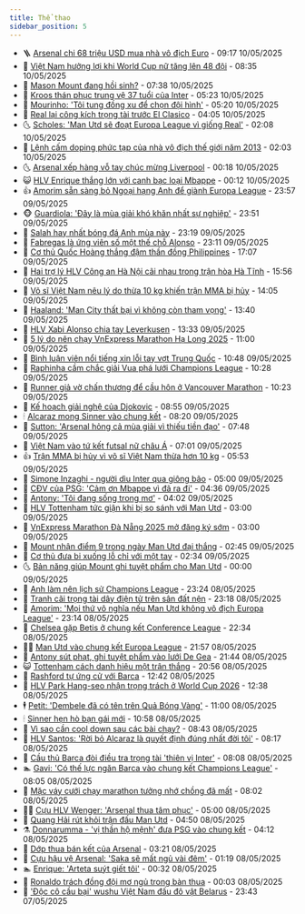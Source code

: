 ```yaml
---
title: Thể thao
sidebar_position: 5
---
```


<!-- vnexpress-the-thao:START -->
- 🪜 [Arsenal chi 68 triệu USD mua nhà vô địch Euro](https://vnexpress.net/arsenal-chi-68-trieu-usd-mua-nha-vo-dich-euro-4884158.html) - 09:17 10/05/2025
- 🦩 [Việt Nam hưởng lợi khi World Cup nữ tăng lên 48 đội](https://vnexpress.net/viet-nam-huong-loi-khi-world-cup-nu-tang-len-48-doi-4884155.html) - 08:35 10/05/2025
- 🧰 [Mason Mount đang hồi sinh?](https://vnexpress.net/mason-mount-dang-hoi-sinh-4883963.html) - 07:38 10/05/2025
- 🤗 [Kroos thán phục trung vệ 37 tuổi của Inter](https://vnexpress.net/kroos-than-phuc-trung-ve-37-tuoi-cua-inter-4884087.html) - 05:23 10/05/2025
- 🥳 [Mourinho: &#39;Tôi tung đồng xu để chọn đội hình&#39;](https://vnexpress.net/mourinho-toi-tung-dong-xu-de-chon-doi-hinh-4884099.html) - 05:20 10/05/2025
- 🦣 [Real lại công kích trọng tài trước El Clasico](https://vnexpress.net/real-lai-cong-kich-trong-tai-truoc-el-clasico-4884069.html) - 04:05 10/05/2025
- 🌜 [Scholes: &#39;Man Utd sẽ đoạt Europa League vì giống Real&#39;](https://vnexpress.net/scholes-man-utd-se-doat-europa-league-vi-giong-real-4884002.html) - 02:08 10/05/2025
- 🫶 [Lệnh cấm doping phức tạp của nhà vô địch thế giới năm 2013](https://vnexpress.net/lenh-cam-doping-phuc-tap-cua-nha-vo-dich-the-gioi-nam-2013-4883995.html) - 02:03 10/05/2025
- 🌜 [Arsenal xếp hàng vỗ tay chúc mừng Liverpool](https://vnexpress.net/arsenal-xep-hang-vo-tay-chuc-mung-liverpool-4883955.html) - 00:18 10/05/2025
- 😺 [HLV Enrique thắng lớn với canh bạc loại Mbappe](https://vnexpress.net/hlv-enrique-thang-lon-voi-canh-bac-loai-mbappe-4883732.html) - 00:12 10/05/2025
- 👍 [Amorim sẵn sàng bỏ Ngoại hạng Anh để giành Europa League](https://vnexpress.net/amorim-san-sang-bo-ngoai-hang-anh-de-gianh-europa-league-4883954.html) - 23:57 09/05/2025
- 🐵 [Guardiola: &#39;Đây là mùa giải khó khăn nhất sự nghiệp&#39;](https://vnexpress.net/guardiola-day-la-mua-giai-kho-khan-nhat-su-nghiep-4883957.html) - 23:51 09/05/2025
- 💫 [Salah hay nhất bóng đá Anh mùa này](https://vnexpress.net/salah-hay-nhat-bong-da-anh-mua-nay-4883952.html) - 23:19 09/05/2025
- 🦆 [Fabregas là ứng viên số một thế chỗ Alonso](https://vnexpress.net/fabregas-la-ung-vien-so-mot-the-cho-alonso-4883956.html) - 23:11 09/05/2025
- 🙉 [Cơ thủ Quốc Hoàng thắng đậm thần đồng Philippines](https://vnexpress.net/co-thu-quoc-hoang-thang-dam-than-dong-philippines-4883942.html) - 17:07 09/05/2025
- 📝 [Hai trợ lý HLV Công an Hà Nội cãi nhau trong trận hòa Hà Tĩnh](https://vnexpress.net/hai-tro-ly-hlv-cong-an-ha-noi-cai-nhau-trong-tran-hoa-ha-tinh-4883937.html) - 15:56 09/05/2025
- 💯 [Võ sĩ Việt Nam nêu lý do thừa 10 kg khiến trận MMA bị hủy](https://vnexpress.net/vo-si-viet-nam-neu-ly-do-thua-10-kg-khien-tran-mma-bi-huy-4883905.html) - 14:05 09/05/2025
- 🌈 [Haaland: &#39;Man City thất bại vì không còn tham vọng&#39;](https://vnexpress.net/haaland-man-city-that-bai-vi-khong-con-tham-vong-4883729.html) - 13:40 09/05/2025
- 🦩 [HLV Xabi Alonso chia tay Leverkusen](https://vnexpress.net/hlv-xabi-alonso-chia-tay-leverkusen-4883909.html) - 13:33 09/05/2025
- 🐲 [5 lý do nên chạy VnExpress Marathon Hạ Long 2025](https://vnexpress.net/5-ly-do-nen-chay-vnexpress-marathon-ha-long-2025-4883087.html) - 11:00 09/05/2025
- 🌁 [Bình luận viên nổi tiếng xin lỗi tay vợt Trung Quốc](https://vnexpress.net/binh-luan-vien-noi-tieng-xin-loi-tay-vot-trung-quoc-4883877.html) - 10:48 09/05/2025
- 💯 [Raphinha cầm chắc giải Vua phá lưới Champions League](https://vnexpress.net/raphinha-cam-chac-giai-vua-pha-luoi-champions-league-4883797.html) - 10:28 09/05/2025
- 🌝 [Runner giả vờ chấn thương để cầu hôn ở Vancouver Marathon](https://vnexpress.net/runner-gia-vo-chan-thuong-de-cau-hon-o-vancouver-marathon-4883840.html) - 10:23 09/05/2025
- 🤖 [Kế hoạch giải nghệ của Djokovic](https://vnexpress.net/ke-hoach-giai-nghe-cua-djokovic-4883828.html) - 08:55 09/05/2025
- 🕯 [Alcaraz mong Sinner vào chung kết](https://vnexpress.net/alcaraz-mong-sinner-vao-chung-ket-4883784.html) - 08:20 09/05/2025
- 🧰 [Sutton: &#39;Arsenal hỏng cả mùa giải vì thiếu tiền đạo&#39;](https://vnexpress.net/sutton-arsenal-hong-ca-mua-giai-vi-thieu-tien-dao-4883716.html) - 07:48 09/05/2025
- 🥳 [Việt Nam vào tứ kết futsal nữ châu Á](https://vnexpress.net/viet-nam-vao-tu-ket-futsal-nu-chau-a-4883722.html) - 07:01 09/05/2025
- 👍 [Trận MMA bị hủy vì võ sĩ Việt Nam thừa hơn 10 kg](https://vnexpress.net/tran-mma-bi-huy-vi-vo-si-viet-nam-thua-hon-10-kg-4883731.html) - 05:53 09/05/2025
- 💪 [Simone Inzaghi - người dìu Inter qua giông bão](https://vnexpress.net/simone-inzaghi-nguoi-diu-inter-qua-giong-bao-4883687.html) - 05:00 09/05/2025
- 👹 [CĐV của PSG: &#39;Cảm ơn Mbappe vì đã ra đi&#39;](https://vnexpress.net/cdv-cua-psg-cam-on-mbappe-vi-da-ra-di-4883663.html) - 04:36 09/05/2025
- 🧰 [Antony: &#39;Tôi đang sống trong mơ&#39;](https://vnexpress.net/antony-toi-dang-song-trong-mo-4883526.html) - 04:02 09/05/2025
- 🚀 [HLV Tottenham tức giận khi bị so sánh với Man Utd](https://vnexpress.net/hlv-tottenham-tuc-gian-khi-bi-so-sanh-voi-man-utd-4883551.html) - 03:00 09/05/2025
- 🎃 [VnExpress Marathon Đà Nẵng 2025 mở đăng ký sớm](https://vnexpress.net/vnexpress-marathon-da-nang-2025-mo-dang-ky-som-4883358.html) - 03:00 09/05/2025
- 🧰 [Mount nhận điểm 9 trong ngày Man Utd đại thắng](https://vnexpress.net/mount-nhan-diem-9-trong-ngay-man-utd-dai-thang-4883554.html) - 02:45 09/05/2025
- 👀 [Cơ thủ đưa bi xuống lỗ chỉ với một tay](https://vnexpress.net/co-thu-dua-bi-xuong-lo-chi-voi-mot-tay-4883566.html) - 02:34 09/05/2025
- 🌜 [Bản năng giúp Mount ghi tuyệt phẩm cho Man Utd](https://vnexpress.net/ban-nang-giup-mount-ghi-tuyet-pham-cho-man-utd-4883519.html) - 00:00 09/05/2025
- 🫶 [Anh làm nên lịch sử Champions League](https://vnexpress.net/anh-lam-nen-lich-su-champions-league-4883514.html) - 23:24 08/05/2025
- 🦄 [Tranh cãi trọng tài dây điện tử trên sân đất nện](https://vnexpress.net/tranh-cai-trong-tai-day-dien-tu-tren-san-dat-nen-4883245.html) - 23:18 08/05/2025
- 🥳 [Amorim: &#39;Mọi thứ vô nghĩa nếu Man Utd không vô địch Europa League&#39;](https://vnexpress.net/amorim-moi-thu-vo-nghia-neu-man-utd-khong-vo-dich-europa-league-4883516.html) - 23:14 08/05/2025
- 🐲 [Chelsea gặp Betis ở chung kết Conference League](https://vnexpress.net/chelsea-gap-betis-o-chung-ket-conference-league-4883511.html) - 22:34 08/05/2025
- 🧑‍🏫 [Man Utd vào chung kết Europa League](https://vnexpress.net/man-utd-vao-chung-ket-europa-league-4883510.html) - 21:57 08/05/2025
- 🤔 [Antony sút phạt, ghi tuyệt phẩm vào lưới De Gea](https://vnexpress.net/antony-sut-phat-ghi-tuyet-pham-vao-luoi-de-gea-4883509.html) - 21:44 08/05/2025
- 😺 [Tottenham cách danh hiệu một trận thắng](https://vnexpress.net/tottenham-cach-danh-hieu-mot-tran-thang-4883508.html) - 20:56 08/05/2025
- 💪 [Rashford tự ứng cử với Barca](https://vnexpress.net/rashford-tu-ung-cu-voi-barca-4883463.html) - 12:42 08/05/2025
- 💼 [HLV Park Hang-seo nhận trọng trách ở World Cup 2026](https://vnexpress.net/hlv-park-hang-seo-nhan-trong-trach-o-world-cup-2026-4883466.html) - 12:38 08/05/2025
- 🕴 [Petit: &#39;Dembele đã có tên trên Quả Bóng Vàng&#39;](https://vnexpress.net/petit-dembele-da-co-ten-tren-qua-bong-vang-4883341.html) - 11:00 08/05/2025
- 🕯 [Sinner hẹn hò bạn gái mới](https://vnexpress.net/sinner-hen-ho-ban-gai-moi-4883402.html) - 10:58 08/05/2025
- 📝 [Vì sao cần cool down sau các bài chạy?](https://vnexpress.net/vi-sao-can-cool-down-sau-cac-bai-chay-4883369.html) - 08:43 08/05/2025
- 🧐 [HLV Santos: &#39;Rời bỏ Alcaraz là quyết định đúng nhất đời tôi&#39;](https://vnexpress.net/hlv-santos-roi-bo-alcaraz-la-quyet-dinh-dung-nhat-doi-toi-4882147.html) - 08:17 08/05/2025
- 🙉 [Cầu thủ Barca đòi điều tra trọng tài &#39;thiên vị Inter&#39;](https://vnexpress.net/cau-thu-barca-doi-dieu-tra-trong-tai-thien-vi-inter-4883212.html) - 08:08 08/05/2025
- 🏊 [Gavi: &#39;Có thế lực ngăn Barca vào chung kết Champions League&#39;](https://vnexpress.net/gavi-co-the-luc-ngan-barca-vao-chung-ket-champions-league-4883257.html) - 08:05 08/05/2025
- 🌊 [Mặc váy cưới chạy marathon tưởng nhớ chồng đã mất](https://vnexpress.net/mac-vay-cuoi-chay-marathon-tuong-nho-chong-da-mat-4883221.html) - 08:02 08/05/2025
- 👨‍🏫 [Cựu HLV Wenger: &#39;Arsenal thua tâm phục&#39;](https://vnexpress.net/cuu-hlv-wenger-arsenal-thua-tam-phuc-4883163.html) - 05:00 08/05/2025
- 🥷 [Quang Hải rút khỏi trận đấu Man Utd](https://vnexpress.net/quang-hai-rut-khoi-tran-dau-man-utd-4883244.html) - 04:50 08/05/2025
- ⚗️ [Donnarumma - &#39;vị thần hộ mệnh&#39; đưa PSG vào chung kết](https://vnexpress.net/donnarumma-vi-than-ho-menh-dua-psg-vao-chung-ket-4883136.html) - 04:12 08/05/2025
- 🌮 [Dớp thua bán kết của Arsenal](https://vnexpress.net/dop-thua-ban-ket-cua-arsenal-4883086.html) - 03:21 08/05/2025
- 🤩 [Cựu hậu vệ Arsenal: &#39;Saka sẽ mất ngủ vài đêm&#39;](https://vnexpress.net/cuu-hau-ve-arsenal-saka-se-mat-ngu-vai-dem-4883038.html) - 01:19 08/05/2025
- 🏊 [Enrique: &#39;Arteta suýt giết tôi&#39;](https://vnexpress.net/enrique-arteta-suyt-giet-toi-4883018.html) - 00:32 08/05/2025
- 🐎 [Ronaldo trách đồng đội mơ ngủ trong bàn thua](https://vnexpress.net/ronaldo-trach-dong-doi-mo-ngu-trong-ban-thua-4883015.html) - 00:03 08/05/2025
- 💫 [&#39;Độc cô cầu bại&#39; wushu Việt Nam đấu đô vật Belarus](https://vnexpress.net/doc-co-cau-bai-wushu-viet-nam-dau-do-vat-belarus-4882948.html) - 23:43 07/05/2025<!-- vnexpress-the-thao:END -->
